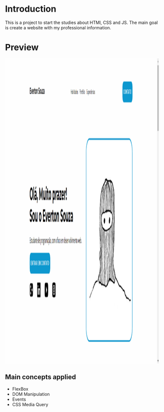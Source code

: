 # Introduction

This is a project to start the studies about HTMl, CSS and JS.
The main goal is create a website with my professional information.

# Preview

<img src="https://github.com/Evrston/site-portfolio/blob/main/preview.png" height="1000" alt="Preview Project Image"/>

## Main concepts applied

- FlexBox
- DOM Manipulation
- Events
- CSS Media Query
